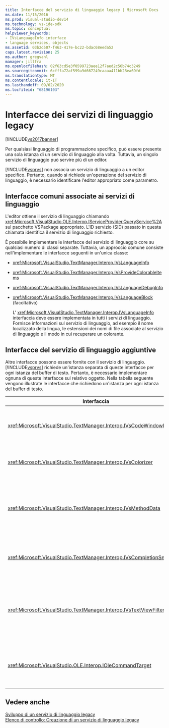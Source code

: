 ```yaml
---
title: Interfacce del servizio di linguaggio legacy | Microsoft Docs
ms.date: 11/15/2016
ms.prod: visual-studio-dev14
ms.technology: vs-ide-sdk
ms.topic: conceptual
helpviewer_keywords:
- IVsLanguageInfo interface
- language services, objects
ms.assetid: 03b2d507-f463-417e-bc22-bdac68eeda52
caps.latest.revision: 25
ms.author: gregvanl
manager: jillfra
ms.openlocfilehash: 02f63cd5e3f0599723aee12f7aed2c56b74c3249
ms.sourcegitcommit: 6cfffa72af599a9d667249caaaa411bb28ea69fd
ms.translationtype: MT
ms.contentlocale: it-IT
ms.lasthandoff: 09/02/2020
ms.locfileid: "68196103"
---
```

# <a name="legacy-language-service-interfaces"></a>Interfacce dei servizi di linguaggio legacy
[!INCLUDE[vs2017banner](../../includes/vs2017banner.md)]

Per qualsiasi linguaggio di programmazione specifico, può essere presente una sola istanza di un servizio di linguaggio alla volta. Tuttavia, un singolo servizio di linguaggio può servire più di un editor.  
  
 [!INCLUDE[vsprvs](../../includes/vsprvs-md.md)] non associa un servizio di linguaggio a un editor specifico. Pertanto, quando si richiede un'operazione del servizio di linguaggio, è necessario identificare l'editor appropriato come parametro.  
  
## <a name="common-interfaces-associated-with-language-services"></a>Interfacce comuni associate ai servizi di linguaggio  
 L'editor ottiene il servizio di linguaggio chiamando <xref:Microsoft.VisualStudio.OLE.Interop.IServiceProvider.QueryService%2A> sul pacchetto VSPackage appropriato. L'ID servizio (SID) passato in questa chiamata identifica il servizio di linguaggio richiesto.  
  
 È possibile implementare le interfacce del servizio di linguaggio core su qualsiasi numero di classi separate. Tuttavia, un approccio comune consiste nell'implementare le interfacce seguenti in un'unica classe:  
  
- <xref:Microsoft.VisualStudio.TextManager.Interop.IVsLanguageInfo>  
  
- <xref:Microsoft.VisualStudio.TextManager.Interop.IVsProvideColorableItems>  
  
- <xref:Microsoft.VisualStudio.TextManager.Interop.IVsLanguageDebugInfo>  
  
- <xref:Microsoft.VisualStudio.TextManager.Interop.IVsLanguageBlock> (facoltativo)  
  
  L' <xref:Microsoft.VisualStudio.TextManager.Interop.IVsLanguageInfo> interfaccia deve essere implementata in tutti i servizi di linguaggio. Fornisce informazioni sul servizio di linguaggio, ad esempio il nome localizzato della lingua, le estensioni dei nomi di file associate al servizio di linguaggio e il modo in cui recuperare un colorante.  
  
## <a name="additional-language-service-interfaces"></a>Interfacce del servizio di linguaggio aggiuntive  
 Altre interfacce possono essere fornite con il servizio di linguaggio. [!INCLUDE[vsprvs](../../includes/vsprvs-md.md)] richiede un'istanza separata di queste interfacce per ogni istanza del buffer di testo. Pertanto, è necessario implementare ognuna di queste interfacce sul relativo oggetto. Nella tabella seguente vengono illustrate le interfacce che richiedono un'istanza per ogni istanza del buffer di testo.  
  
|Interfaccia|Descrizione|  
|---------------|-----------------|  
|<xref:Microsoft.VisualStudio.TextManager.Interop.IVsCodeWindowManager>|Gestisce le aree di strumenti della finestra del codice, ad esempio la barra a discesa. È possibile ottenere questa interfaccia usando il <xref:Microsoft.VisualStudio.TextManager.Interop.IVsLanguageInfo.GetCodeWindowManager%2A> metodo. Ne esiste una <xref:Microsoft.VisualStudio.TextManager.Interop.IVsCodeWindowManager> per ogni finestra del codice.|  
|<xref:Microsoft.VisualStudio.TextManager.Interop.IVsColorizer>|Colora le parole chiave del linguaggio e i delimitatori. È possibile ottenere questa interfaccia usando il <xref:Microsoft.VisualStudio.TextManager.Interop.IVsLanguageInfo.GetColorizer%2A> metodo. <xref:Microsoft.VisualStudio.TextManager.Interop.IVsColorizer> viene chiamato in fase di disegno. Evitare il lavoro a elevato utilizzo di calcolo all'interno <xref:Microsoft.VisualStudio.TextManager.Interop.IVsColorizer> o alle prestazioni.|  
|<xref:Microsoft.VisualStudio.TextManager.Interop.IVsMethodData>|Fornisce le descrizioni comandi del parametro IntelliSense. Quando il servizio di linguaggio riconosce un carattere che indica che i dati del metodo devono essere visualizzati, ad esempio una parentesi aperta, chiama il <xref:Microsoft.VisualStudio.TextManager.Interop.IVsMethodTipWindow.SetMethodData%2A> metodo per notificare alla visualizzazione di testo che il servizio di linguaggio è pronto per visualizzare una descrizione comando informazioni parametri. La visualizzazione di testo richiama quindi il servizio di linguaggio utilizzando i metodi dell' <xref:Microsoft.VisualStudio.TextManager.Interop.IVsMethodData> interfaccia per ottenere le informazioni necessarie per visualizzare la descrizione comando.|  
|<xref:Microsoft.VisualStudio.TextManager.Interop.IVsCompletionSet>|Fornisce il completamento delle istruzioni IntelliSense. Quando il servizio di linguaggio è pronto per visualizzare un elenco di completamento, chiama il <xref:Microsoft.VisualStudio.TextManager.Interop.IVsTextView.UpdateCompletionStatus%2A> metodo nella visualizzazione di testo. La visualizzazione di testo richiama quindi il servizio di linguaggio utilizzando i metodi dell' <xref:Microsoft.VisualStudio.TextManager.Interop.IVsCompletionSet> oggetto.|  
|<xref:Microsoft.VisualStudio.TextManager.Interop.IVsTextViewFilter>|Consente di modificare la visualizzazione di testo utilizzando il gestore del comando. La classe in cui viene implementata l' <xref:Microsoft.VisualStudio.TextManager.Interop.IVsTextViewFilter> interfaccia deve implementare anche l' <xref:Microsoft.VisualStudio.OLE.Interop.IOleCommandTarget> interfaccia. La visualizzazione di testo recupera l' <xref:Microsoft.VisualStudio.TextManager.Interop.IVsTextViewFilter> oggetto eseguendo una query sull' <xref:Microsoft.VisualStudio.OLE.Interop.IOleCommandTarget> oggetto passato al <xref:Microsoft.VisualStudio.TextManager.Interop.IVsTextView.AddCommandFilter%2A> metodo. Deve essere presente un <xref:Microsoft.VisualStudio.TextManager.Interop.IVsTextViewFilter> oggetto per ogni visualizzazione.|  
|<xref:Microsoft.VisualStudio.OLE.Interop.IOleCommandTarget>|Intercetta i comandi che l'utente digita nella finestra del codice. Monitorare l'output dell' <xref:Microsoft.VisualStudio.OLE.Interop.IOleCommandTarget> implementazione per fornire informazioni di completamento personalizzate e visualizzare le modifiche<br /><br /> Per passare l' <xref:Microsoft.VisualStudio.OLE.Interop.IOleCommandTarget> oggetto alla visualizzazione di testo, chiamare <xref:Microsoft.VisualStudio.TextManager.Interop.IVsTextView.AddCommandFilter%2A> .|  
  
## <a name="see-also"></a>Vedere anche  
 [Sviluppo di un servizio di linguaggio legacy](../../extensibility/internals/developing-a-legacy-language-service.md)   
 [Elenco di controllo: Creazione di un servizio di linguaggio legacy](../../extensibility/internals/checklist-creating-a-legacy-language-service.md)
